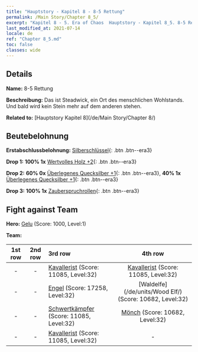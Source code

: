 ```yaml
---
title: "Hauptstory - Kapitel 8 - 8-5 Rettung"
permalink: /Main Story/Chapter 8_5/
excerpt: "Kapitel 8 - 5. Era of Chaos  Hauptstory - Kapitel 8_5. 8-5 Rettung"
last_modified_at: 2021-07-14
locale: de
ref: "Chapter 8_5.md"
toc: false
classes: wide
---
```


## Details

 **Name:** 8-5 Rettung

 **Beschreibung:** Das ist Steadwick, ein Ort des menschlichen Wohlstands. Und bald wird kein Stein mehr auf dem anderen stehen.

 **Related to:** [Hauptstory Kapitel 8](/de/Main Story/Chapter 8/)

## Beutebelohnung

 **Erstabschlussbelohnung:** [Silberschlüssel](/ItemsDE/con_693/){: .btn .btn--era3}

 **Drop 1:** **100% 1x** [Wertvolles Holz +2](/ItemsDE/mat_27/){: .btn .btn--era3}

 **Drop 2:** **60% 0x** [Überlegenes Quecksilber +1](/ItemsDE/mat_21/){: .btn .btn--era3}, **40% 1x** [Überlegenes Quecksilber +1](/ItemsDE/mat_21/){: .btn .btn--era3}

 **Drop 3:** **100% 1x** [Zauberspruchrollen](/ItemsDE/con_694/){: .btn .btn--era3}


## Fight against Team
 **Hero:** [Gelu](/de/heroes/Gelu/) (Score: 1000, Level:1)

 **Team:**


  | 1st row | 2nd row | 3rd row | 4th row |
  |:----:|:----:|:----|:----:|
  | - | - | [Kavallerist](/de/units/Cavalier/) (Score: 11085, Level:32)  | [Kavallerist](/de/units/Cavalier/) (Score: 11085, Level:32)  |
  | - | - | [Engel](/de/units/Angel/) (Score: 17258, Level:32)  | [Waldelfe](/de/units/Wood Elf/) (Score: 10682, Level:32)  |
  | - | - | [Schwertkämpfer](/de/units/Swordsman/) (Score: 11085, Level:32)  | [Mönch](/de/units/Monk/) (Score: 10682, Level:32)  |
  | - | - | [Kavallerist](/de/units/Cavalier/) (Score: 11085, Level:32)  | - |


